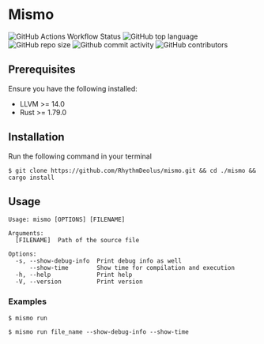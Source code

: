 # Mismo
<img alt="GitHub Actions Workflow Status" src="https://img.shields.io/github/actions/workflow/status/RhythmDeolus/mismo/rust_test.yml">
<img alt="GitHub top language" src="https://img.shields.io/github/languages/top/RhythmDeolus/mismo">
<img alt="GitHub repo size" src="https://img.shields.io/github/repo-size/RhythmDeolus/mismo">
<img alt="Github commit activity" src="https://img.shields.io/github/commit-activity/m/RhythmDeolus/mismo" />
<img alt="GitHub contributors" src="https://img.shields.io/github/contributors/RhythmDeolus/mismo">


## Prerequisites

Ensure you have the following installed:
* LLVM >= 14.0
* Rust >= 1.79.0

## Installation

Run the following command in your terminal

```shell
$ git clone https://github.com/RhythmDeolus/mismo.git && cd ./mismo && cargo install
```

## Usage

```
Usage: mismo [OPTIONS] [FILENAME]

Arguments:
  [FILENAME]  Path of the source file

Options:
  -s, --show-debug-info  Print debug info as well
      --show-time        Show time for compilation and execution
  -h, --help             Print help
  -V, --version          Print version
```

### Examples

```shell
$ mismo run

$ mismo run file_name --show-debug-info --show-time
```
